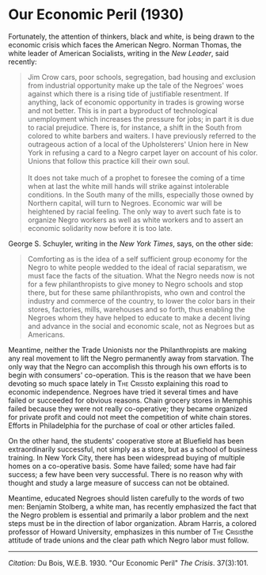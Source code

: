 # Our Economic Peril (1930)

Fortunately, the attention of thinkers, black and white, is being drawn to the economic crisis which faces the American Negro. Norman Thomas, the white leader of American Socialists, writing in the *New Leader*, said recently:

> Jim Crow cars, poor schools, segregation, bad housing and exclusion from industrial opportunity make up the tale of the Negroes' woes against which there is a rising tide of justifiable resentment. If anything, lack of economic opportunity in trades is growing worse and not better. This is in part a byproduct of technological unemployment which increases the pressure for jobs; in part it is due to racial prejudice. There is, for instance, a shift in the South from colored to white barbers and waiters. I have previously referred to the outrageous action of a local of the Upholsterers' Union here in New York in refusing a card to a Negro carpet layer on account of his color. Unions that follow this practice kill their own soul.    
&nbsp;    
> It does not take much of a prophet to foresee the coming of a time when at last the white mill hands will strike against intolerable conditions. In the South many of the mills, especially those owned by Northern capital, will turn to Negroes. Economic war will be heightened by racial feeling. The only way to avert such fate is to organize Negro workers as well as white workers and to assert an economic solidarity now before it is too late.

George S. Schuyler, writing in the *New York Times*, says, on the other side:

> Comforting as is the idea of a self sufficient group economy for the Negro to white people wedded to the ideal of racial separatism, we must face the facts of the situation. What the Negro needs now is not for a few philanthropists to give money to Negro schools and stop there, but for these same philanthropists, who own and control the industry and commerce of the country, to lower the color bars in their stores, factories, mills, warehouses and so forth, thus enabling the Negroes whom they have helped to educate to make a decent living and advance in the social and economic scale, not as Negroes but as Americans.

Meantime, neither the Trade Unionists nor the Philanthropists are making any real movement to lift the Negro permanently away from starvation. The only way that the Negro can accomplish this through his own efforts is to begin with consumers' co-operation. This is the reason that we have been devoting so much space lately in <span style="font-variant:small-caps;">The Crisis</span>to explaining this road to economic independence. Negroes have tried it several times and have failed or succeeded for obvious reasons. Chain grocery stores in Memphis failed because they were not really co-operative; they became organized for private profit and could not meet the competition of white chain stores. Efforts in Philadelphia for the purchase of coal or other articles failed.

On the other hand, the students' cooperative store at Bluefield has been extraordinarily successful, not simply as a store, but as a school of business training. In New York City, there has been widespread buying of multiple homes on a co-operative basis. Some have failed; some have had fair success; a few have been very successful. There is no reason why with thought and study a large measure of success can not be obtained.

Meantime, educated Negroes should listen carefully to the words of two men: Benjamin Stolberg, a white man, has recently emphasized the fact that the Negro problem is essential and primarily a labor problem and the next steps must be in the direction of labor organization. Abram Harris, a colored professor of Howard University, emphasizes in this number of <span style="font-variant:small-caps;">The Crisis</span>the attitude of trade unions and the clear path which Negro labor must follow.

_________________
*Citation:* Du Bois, W.E.B. 1930. "Our Economic Peril" *The Crisis*. 37(3):101.
